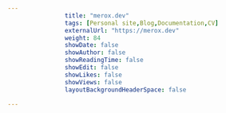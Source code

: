 ---
                title: "merox.dev"
                tags: [Personal site,Blog,Documentation,CV]
                externalUrl: "https://merox.dev"
                weight: 84
                showDate: false
                showAuthor: false
                showReadingTime: false
                showEdit: false
                showLikes: false
                showViews: false
                layoutBackgroundHeaderSpace: false
                ---
